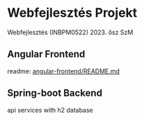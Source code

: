 # Webfejlesztés Projekt
Webfejlesztés (INBPM0522) 2023. ősz SzM
## Angular Frontend
readme: [angular-frontend/README.md](angular-frontend/README.md)
## Spring-boot Backend
api services with h2 database
